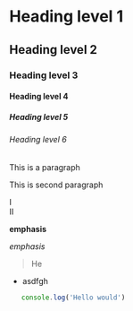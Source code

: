 # Heading level 1
## Heading level 2
### Heading level 3
#### Heading level 4
##### Heading level 5
###### Heading level 6


This is a paragraph 

This is second paragraph 

I  
II 

**emphasis** 

*emphasis* 

>He 

- asdfgh 

```js
   console.log('Hello would')
``` 

